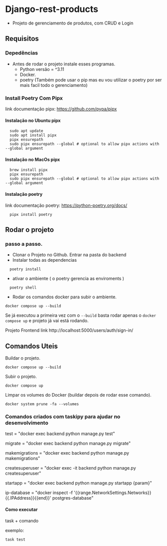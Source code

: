 # Django-rest-products
- Projeto de gerenciamento de produtos, com CRUD e Login

## Requisitos
### Depedências
- Antes de rodar o projeto instale esses programas.
  - Python versão = ^3.11
  - Docker.
  - poetry (Também pode usar o pip mas eu vou utilizar o poetry por ser mais facil todo o gerenciamento)

### Install Poetry Com Pipx
link documentação pipx: https://github.com/pypa/pipx 
#### Instalação no Ubuntu pipx
```
  sudo apt update
  sudo apt install pipx
  pipx ensurepath
  sudo pipx ensurepath --global # optional to allow pipx actions with --global argument
```

#### Instalação no MacOs pipx
```
  brew install pipx
  pipx ensurepath
  sudo pipx ensurepath --global # optional to allow pipx actions with --global argument
```
#### Instalação poetry
link documentação poetry: https://python-poetry.org/docs/ 
```
  pipx install poetry
```
## Rodar o projeto
### passo a passo.
- Clonar o Projeto no Github. Entrar na pasta do backend
- Instalar todas as dependencias
```
  poetry install
```
- ativar o ambiente ( o poetry gerencia as enviroments )
```
  poetry shell
```

- Rodar os comandos docker para subir o ambiente.
```
docker compose up --build
```
Se já executou a primeira vez com o ```--build``` basta rodar apenas o ```docker compose up``` e projeto já vai está rodando.

Projeto Frontend link http://localhost:5000/users/auth/sign-in/
## Comandos Uteis
Buildar o projeto.
```
docker compose up --build
```
Subir o projeto.
```
docker compose up
```
Limpar os volumes do Docker (buildar depois de rodar esse comando).
```
docker system prune -fa --volumes
```
### Comandos criados com taskipy para ajudar no desenvolvimento

test = "docker exec backend python manage.py test"

migrate = "docker exec backend python manage.py migrate"

makemigrations = "docker exec backend python manage.py makemigrations"

createsuperuser = "docker exec -it backend python manage.py createsuperuser"

startapp = "docker exec backend python manage.py startapp {param}"

ip-database = "docker inspect -f '{{range.NetworkSettings.Networks}}{{.IPAddress}}{{end}}' postgres-database"


#### Como executar

task + comando

exemplo: 
```
task test
```

